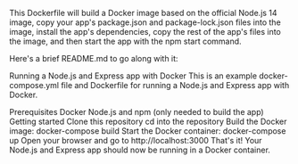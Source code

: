 This Dockerfile will build a Docker image based on the official Node.js 14 image, copy your app's package.json and package-lock.json files into the image, install the app's dependencies, copy the rest of the app's files into the image, and then start the app with the npm start command.

Here's a brief README.md to go along with it:

Running a Node.js and Express app with Docker
This is an example docker-compose.yml file and Dockerfile for running a Node.js and Express app with Docker.

Prerequisites
Docker
Node.js and npm (only needed to build the app)
Getting started
Clone this repository
cd into the repository
Build the Docker image: docker-compose build
Start the Docker container: docker-compose up
Open your browser and go to http://localhost:3000
That's it! Your Node.js and Express app should now be running in a Docker container.
